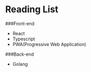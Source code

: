 Reading List
============

###Front-end
 - React
 - Typescript
 - PWA(Progressive Web Application)

###Back-end
 - Golang
